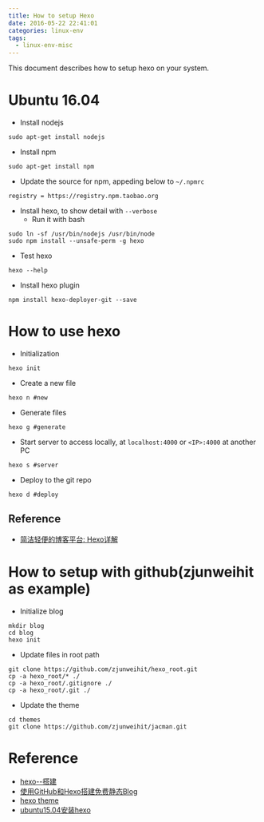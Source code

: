 ```yaml
---
title: How to setup Hexo
date: 2016-05-22 22:41:01
categories: linux-env
tags:
  - linux-env-misc
---
```


This document describes how to setup hexo on your system.

<!-- more -->

# Ubuntu 16.04

* Install nodejs
```
sudo apt-get install nodejs
```
* Install npm
```
sudo apt-get install npm
```
* Update the source for npm, appeding below to `~/.npmrc`
```
registry = https://registry.npm.taobao.org
```
* Install hexo, to show detail with `--verbose`
  * Run it with bash
```
sudo ln -sf /usr/bin/nodejs /usr/bin/node
sudo npm install --unsafe-perm -g hexo
```
* Test hexo
```
hexo --help
```
* Install hexo plugin
```
npm install hexo-deployer-git --save
```

# How to use hexo

* Initialization
```
hexo init
```
* Create a new file
```
hexo n #new
```
* Generate files
```
hexo g #generate
```
* Start server to access locally, at `localhost:4000` or `<IP>:4000` at another PC
```
hexo s #server
```
* Deploy to the git repo
```
hexo d #deploy
```

## Reference
* [简洁轻便的博客平台: Hexo详解](http://www.tuicool.com/articles/ueI7naV)

# How to setup with github(zjunweihit as example)

* Initialize blog
```
mkdir blog
cd blog
hexo init
```
* Update files in root path
```
git clone https://github.com/zjunweihit/hexo_root.git
cp -a hexo_root/* ./
cp -a hexo_root/.gitignore ./
cp -a hexo_root/.git ./
```
* Update the theme
```
cd themes
git clone https://github.com/zjunweihit/jacman.git
```

# Reference
* [hexo--搭建](http://www.jianshu.com/p/a2023a601ceb)
* [使用GitHub和Hexo搭建免费静态Blog](http://www.jianshu.com/p/3c3991658f95)
* [hexo theme](https://hexo.io/themes/)
* [ubuntu15.04安装hexo](http://www.linuxdiyf.com/linux/18320.html)
